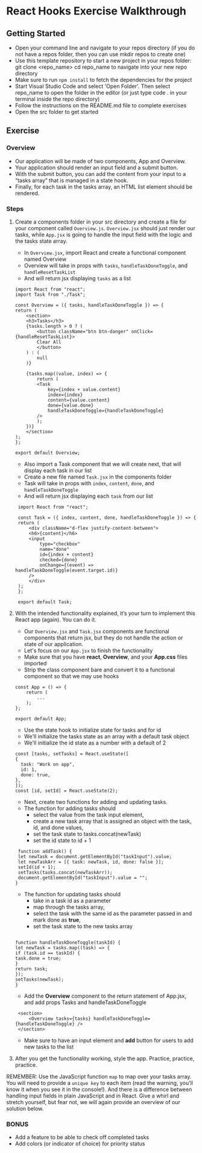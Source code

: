 # React Hooks Exercise Walkthrough

## Getting Started

- Open your command line and navigate to your repos directory (if you do not have a repos folder, then you can use mkdir repos to create one)
- Use this template repository to start a new project in your repos folder: git clone <repo_name>
  cd repo_name to navigate into your new repo directory
- Make sure to run `npm install` to fetch the dependencies for the project
- Start Visual Studio Code and select 'Open Folder'. Then select repo_name to open the folder in the editor (or just type code . in your terminal inside the repo directory)
- Follow the instructions on the README.md file to complete exercises
- Open the src folder to get started

## Exercise

### Overview

- Our application will be made of two components, App and Overview.
- Your application should render an input field and a submit button.
- With the submit button, you can add the content from your input to a “tasks array” that is managed in a state hook.
- Finally, for each task in the tasks array, an HTML list element should be rendered.

### Steps

1. Create a components folder in your src directory and create a file for your component called `Overview.js`. `Overview.jsx` should just render our tasks, while `App.jsx` is going to handle the input field with the logic and the tasks state array.

   - In `Overview.jsx`, import React and create a functional component named Overview
   - Overview will take in props with `tasks`, `handleTaskDoneToggle`, and `handleResetTaskList`
   - And will return jsx displaying `tasks` as a list

   ```
   import React from "react";
   import Task from "./Task";

   const Overview = ({ tasks, handleTaskDoneToggle }) => {
   return (
       <section>
       <h3>Tasks</h3>
       {tasks.length > 0 ? (
           <button className="btn btn-danger" onClick={handleResetTaskList}>
           Clear All
           </button>
       ) : (
           null
       )}

       {tasks.map((value, index) => {
           return (
           <Task
               key={index + value.content}
               index={index}
               content={value.content}
               done={value.done}
               handleTaskDoneToggle={handleTaskDoneToggle}
           />
           );
       })}
       </section>
   );
   };

   export default Overview;
   ```

   - Also import a Task component that we will create next, that will display each task in our list
   - Create a new file named `Task.jsx` in the components folder
   - Task will take in props with `index`, `content`, `done`, and `handleTaskDoneToggle`
   - And will return jsx displaying each `task` from our list

   ```
    import React from "react";

    const Task = ({ index, content, done, handleTaskDoneToggle }) => {
    return (
        <div className="d-flex justify-content-between">
        <h6>{content}</h6>
        <input
            type="checkbox"
            name="done"
            id={index + content}
            checked={done}
            onChange={(event) => handleTaskDoneToggle(event.target.id)}
        />
        </div>
    );
    };

    export default Task;
   ```

2. With the intended functionality explained, it’s your turn to implement this React app (again). You can do it.

   - Our `Overview.jsx` and `Task.jsx` components are functional components that return jsx, but they do not handle the action or state of our application.
   - Let's focus on our `App.jsx` to finish the functionality
   - Make sure that you have **react**, **Overview**, and your **App.css** files imported
   - Strip the class component bare and convert it to a functional component so that we may use hooks

   ```
   const App = () => {
       return (
           ...
       );
   };

   export default App;
   ```

   - Use the state hook to initialize state for tasks and for id
   - We'll initialize the tasks state as an array with a default task object
   - We'll initialize the id state as a number with a default of 2

   ```
   const [tasks, setTasks] = React.useState([
   {
     task: "Work on app",
     id: 1,
     done: true,
   },
   ]);
   const [id, setId] = React.useState(2);
   ```

   - Next, create two functions for adding and updating tasks.
   - The function for adding tasks should
     - select the value from the task input element,
     - create a new task array that is assigned an object with the task, id, and done values,
     - set the task state to tasks.concat(newTask)
     - set the id state to id + 1

   ```
    function addTask() {
    let newTask = document.getElementById("taskInput").value;
    let newTaskArr = [{ task: newTask, id, done: false }];
    setId(id + 1);
    setTasks(tasks.concat(newTaskArr));
    document.getElementById("taskInput").value = "";
   }
   ```

   - The function for updating tasks should
     - take in a task id as a parameter
     - map through the tasks array,
     - select the task with the same id as the parameter passed in and mark done as **true**,
     - set the task state to the new tasks array

   ```

   function handleTaskDoneToggle(taskId) {
   let newTask = tasks.map((task) => {
   if (task.id == taskId) {
   task.done = true;
   }
   return task;
   });
   setTasks(newTask);
   }
   ```

   - Add the **Overview** component to the return statement of App.jsx, and add props Tasks and handleTaskDoneToggle

   ```
    <section>
        <Overview tasks={tasks} handleTaskDoneToggle={handleTaskDoneToggle} />
    </section>
   ```

   - Make sure to have an input element and **add** button for users to add new tasks to the list

3. After you get the functionality working, style the app. Practice, practice, practice.

REMEMBER: Use the JavaScript function `map` to map over your tasks array. You will need to provide a `unique key` to each item (read the warning, you’ll know it when you see it in the console!). And there is a difference between handling input fields in plain JavaScript and in React. Give a whirl and stretch yourself, but fear not, we will again provide an overview of our solution below.

### BONUS

- Add a feature to be able to check off completed tasks
- Add colors (or indicator of choice) for priority status
